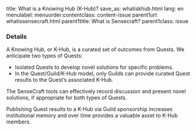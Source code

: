 title: What is a Knowing Hub (K-Hub)?
save_as: whatiskhub.html
lang: en
menulabel:
menuorder:contentclass: content-issue
parent1url: whatissensecraft.html
parent1title: What is Sensecraft?
parent1class: issue

### Details

A Knowing Hub, or K-Hub, is a curated set of outcomes from Quests.  We anticipate two types of Quests:

* Isolated Quests to develop novel solutions for specific problems.
* In the Quest/Guild/K-Hub model, only Guilds can provide curated Quest results to the Quest’s associated K-Hub.
  
The SenseCraft tools can effectively record discussion and present novel solutions, if appropriate for both types of Quests.

Publishing Quest results to a K-Hub via Guild sponsorship increases institutional memory and over time provides a valuable asset to K-Hub members.

